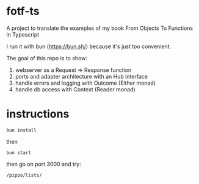 # fotf-ts

A project to translate the examples of my book From Objects To Functions in Typescript

I run it with bun (https://bun.sh/) because it's just too convenient.

The goal of this repo is to show:

1) webserver as a Request => Response function
2) ports and adapter architecture with an Hub interface
3) handle errors and logging with Outcome (Either monad)
4) handle db access with Context (Reader monad)

# instructions
```
bun install
```

then

```
bun start
```

then go on port 3000 and try:
```
/pippo/lists/
```
